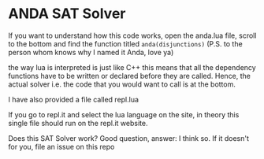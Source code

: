 # ANDA SAT Solver
If you want to understand how this code works, open the anda.lua file, scroll to the bottom
and find the function titled ```anda(disjunctions)``` (P.S. to the person whom knows why I named it Anda, love ya)

the way lua is interpreted is just like C++ this means that all the dependency functions have to be written
or declared before they are called. Hence, the actual solver i.e. the code that you would want to call
is at the bottom.

I have also provided a file called repl.lua 

If you go to repl.it and select the lua language on the site, in theory this single file
should run on the repl.it website.

Does this SAT Solver work? Good question, answer: I think so. If it doesn't for you, file an
issue on this repo
